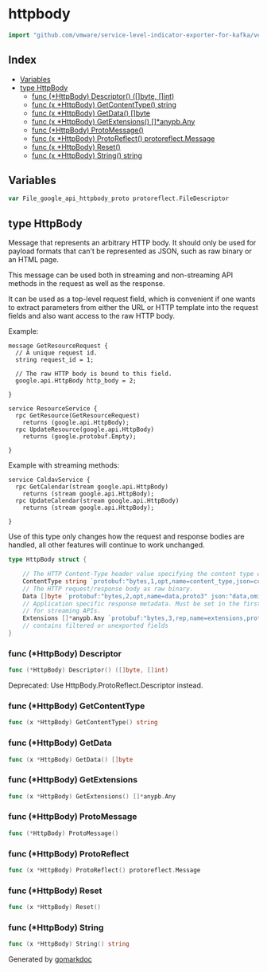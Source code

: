 <!-- Code generated by gomarkdoc. DO NOT EDIT -->

# httpbody

```go
import "github.com/vmware/service-level-indicator-exporter-for-kafka/vendor/google.golang.org/genproto/googleapis/api/httpbody"
```

## Index

- [Variables](<#variables>)
- [type HttpBody](<#type-httpbody>)
  - [func (*HttpBody) Descriptor() ([]byte, []int)](<#func-httpbody-descriptor>)
  - [func (x *HttpBody) GetContentType() string](<#func-httpbody-getcontenttype>)
  - [func (x *HttpBody) GetData() []byte](<#func-httpbody-getdata>)
  - [func (x *HttpBody) GetExtensions() []*anypb.Any](<#func-httpbody-getextensions>)
  - [func (*HttpBody) ProtoMessage()](<#func-httpbody-protomessage>)
  - [func (x *HttpBody) ProtoReflect() protoreflect.Message](<#func-httpbody-protoreflect>)
  - [func (x *HttpBody) Reset()](<#func-httpbody-reset>)
  - [func (x *HttpBody) String() string](<#func-httpbody-string>)


## Variables

```go
var File_google_api_httpbody_proto protoreflect.FileDescriptor
```

## type HttpBody

Message that represents an arbitrary HTTP body. It should only be used for payload formats that can't be represented as JSON, such as raw binary or an HTML page.

This message can be used both in streaming and non\-streaming API methods in the request as well as the response.

It can be used as a top\-level request field, which is convenient if one wants to extract parameters from either the URL or HTTP template into the request fields and also want access to the raw HTTP body.

Example:

```
message GetResourceRequest {
  // A unique request id.
  string request_id = 1;

  // The raw HTTP body is bound to this field.
  google.api.HttpBody http_body = 2;

}

service ResourceService {
  rpc GetResource(GetResourceRequest)
    returns (google.api.HttpBody);
  rpc UpdateResource(google.api.HttpBody)
    returns (google.protobuf.Empty);

}
```

Example with streaming methods:

```
service CaldavService {
  rpc GetCalendar(stream google.api.HttpBody)
    returns (stream google.api.HttpBody);
  rpc UpdateCalendar(stream google.api.HttpBody)
    returns (stream google.api.HttpBody);

}
```

Use of this type only changes how the request and response bodies are handled, all other features will continue to work unchanged.

```go
type HttpBody struct {

    // The HTTP Content-Type header value specifying the content type of the body.
    ContentType string `protobuf:"bytes,1,opt,name=content_type,json=contentType,proto3" json:"content_type,omitempty"`
    // The HTTP request/response body as raw binary.
    Data []byte `protobuf:"bytes,2,opt,name=data,proto3" json:"data,omitempty"`
    // Application specific response metadata. Must be set in the first response
    // for streaming APIs.
    Extensions []*anypb.Any `protobuf:"bytes,3,rep,name=extensions,proto3" json:"extensions,omitempty"`
    // contains filtered or unexported fields
}
```

### func \(\*HttpBody\) Descriptor

```go
func (*HttpBody) Descriptor() ([]byte, []int)
```

Deprecated: Use HttpBody.ProtoReflect.Descriptor instead.

### func \(\*HttpBody\) GetContentType

```go
func (x *HttpBody) GetContentType() string
```

### func \(\*HttpBody\) GetData

```go
func (x *HttpBody) GetData() []byte
```

### func \(\*HttpBody\) GetExtensions

```go
func (x *HttpBody) GetExtensions() []*anypb.Any
```

### func \(\*HttpBody\) ProtoMessage

```go
func (*HttpBody) ProtoMessage()
```

### func \(\*HttpBody\) ProtoReflect

```go
func (x *HttpBody) ProtoReflect() protoreflect.Message
```

### func \(\*HttpBody\) Reset

```go
func (x *HttpBody) Reset()
```

### func \(\*HttpBody\) String

```go
func (x *HttpBody) String() string
```



Generated by [gomarkdoc](<https://github.com/princjef/gomarkdoc>)
